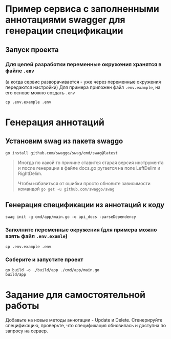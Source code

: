 # Пример сервиса с заполненными аннотациями swagger для генерации спецификации

## Запуск проекта
### Для целей разработки переменные окружения хранятся в файле `.env` 
(а когда сервис разворачивается - уже через переменные окружения передаются настройки)
Для примера приложен файл `.env.example`, на его основе можно создать `.env`
```shell
cp .env.example .env
```

# Генерация аннотаций
## Установим swag из пакета swaggo
```shell
go install github.com/swaggo/swag/cmd/swag@latest
```

> Иногда по какой то причине ставится старая версия инструмента и после генерации
> в файле docs.go ругается на поле LeftDelim и RightDelim.
> 
> Чтобы избавиться от ошибки просто обновите зависимости командой
> `go get -u github.com/swaggo/swag`

## Генерация спецификации из аннотаций к коду
```shell
swag init -g cmd/app/main.go -o api_docs -parseDependency
```
### Заполните переменные окружения (для примера можно взять файл `.env.examle`)
```shell
cp .env.example .env
```

### Соберите и запустите проект
```shell
go build -o ./build/app ./cmd/app/main.go 
build/app
```

# Задание для самостоятельной работы
Добавьте на новые методы аннотации - Update и Delete.
Сгенерируйте спецификацию, проверьте, что спецификация обновилась и доступна по запросу на сервер.